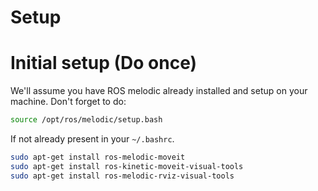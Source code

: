 # Setup 
# Initial setup (Do once)

We'll assume you have ROS melodic already installed and setup on your machine. Don't forget to do:
```bash
source /opt/ros/melodic/setup.bash
```
If not already present in your `~/.bashrc`.

```bash 
sudo apt-get install ros-melodic-moveit
sudo apt-get install ros-kinetic-moveit-visual-tools
sudo apt-get install ros-melodic-rviz-visual-tools
```